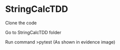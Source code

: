 # StringCalcTDD

Clone the code

Go to StringCalcTDD folder

Run command >pytest (As shown in evidence image)

